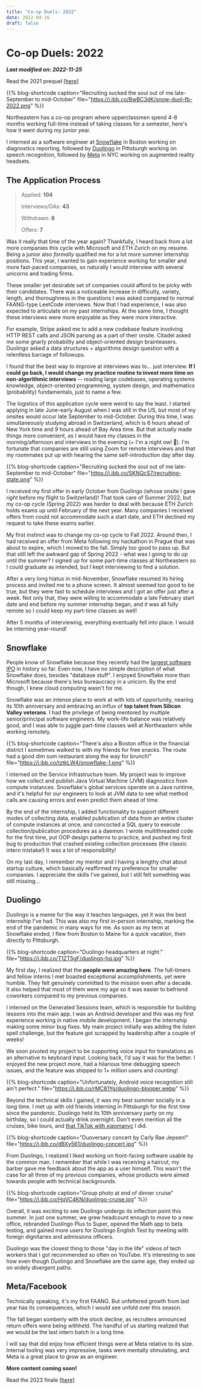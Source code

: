 ```yaml
---
title: "Co-op Duels: 2022"
date: 2022-04-16
draft: false
---
```

<!-- https://ibb.co/album/Fgq2gQ -->
# Co-op Duels: 2022
**<i>Last modified on: 2022-11-25</i>**

Read the 2021 prequel [[here]](../recruiting-2021)

{{% blog-shortcode caption="Recruiting sucked the soul out of me late-September to mid-October" file="https://i.ibb.co/BwBC3dK/snow-duol-fb-2022.png" %}}
</p>

Northeastern has a co-op program where upperclassmen spend 4-8 months working full-time instead of taking classes for a semester, here's how it went during my junior year.

I interned as a software engineer at [Snowflake](https://www.snowflake.com/) in Boston working on diagnostics reporting, followed by [Duolingo](https://www.duolingo.com) in Pittsburgh working on speech recognition, followed by [Meta](https://about.facebook.com/meta/) in NYC working on augmented reality headsets.

## The Application Process
> Applied: **104**
> 
> Interviews/OAs: **43**
> 
> Withdrawn: **8**
> 
> Offers: **7**

Was it really that time of the year again? Thankfully, I heard back from a lot more companies this cycle with Microsoft and ETH Zurich on my resume. Being a junior also *formally* qualified me for a lot more summer internship positions. This year, I wanted to gain experience working for smaller and more fast-paced companies, so naturally I would interview with several unicorns and trading firms.

These smaller yet desirable set of companies could afford to be picky with their candidates. There was a noticeable increase in difficulty, variety, length, and thoroughness in the questions I was asked compared to normal FAANG-type LeetCode interviews. Now that I had experience, I was also expected to articulate on my past internships. At the same time, I thought these interviews were more enjoyable as they were more interactive.

For example, Stripe asked me to add a new codebase feature involving HTTP REST calls and JSON parsing as a part of their onsite. Citadel asked me some gnarly probability and object-oriented design brainteasers. Duolingo asked a data structures + algorithms design question with a relentless barrage of followups.

I found that the best way to improve at interviews was to... just interview. **If I could go back, I would change my practice routine to invest more time on non-algorithmic interviews** -- reading large codebases, operating systems knowledge, object-oriented programming, system design, and mathematics (probability) fundamentals, just to name a few.

The logistics of this application cycle were weird to say the least. I started applying in late June-early August when I was still in the US, but most of my onsites would occur late September to mid-October. During this time, I was simultaneously studying abroad in Switzerland, which is 6 hours ahead of New York time and 9 hours ahead of Bay Area time. But that actually made things more convenient, as I would have my classes in the morning/afternoon and interviews in the evening (+ I'm a night owl 🌙). I'm fortunate that companies are still using Zoom for remote interviews and that my roommates put up with hearing the same self-introduction day after day.

{{% blog-shortcode caption="Recruiting sucked the soul out of me late-September to mid-October" file="https://i.ibb.co/SKNQcS7/recruiting-state.png" %}}

I received my first offer in early October from Duolingo (whose onsite I gave *right* before my flight to Switzerland)! That took care of Summer 2022, but my co-op cycle (Spring 2022) was harder to deal with because ETH Zurich holds exams up until February of the next year. Many companies I received offers from could not accommodate such a start date, and ETH declined my request to take these exams earlier. 

My first instinct was to change my co-op cycle to Fall 2022. Around then, I had received an offer from Meta following my hackathon in Prague that was about to expire, which I moved to the fall. Simply too good to pass up. But that still left the awkward gap of Spring 2022 - what was I going to do up until the summer? I signed up for some part-time classes at Northeastern so I could graduate as intended, but I kept interviewing to find a solution.

After a very long hiatus in mid-November, Snowflake resumed its hiring process and invited me to a phone screen. It almost seemed too good to be true, but they were fast to schedule interviews and I got an offer just after a week. Not only that, they were willing to accommodate a late February start date and end before my summer internship began, and it was all fully remote so I could keep my part-time classes as well! 

After 5 months of interviewing, everything eventually fell into place. I would be interning year-round!

## Snowflake
People know of Snowflake because they recently had the [largest software IPO](https://www.linkedin.com/news/story/biggest-software-ipo-ever-5301906/) in history so far. Even now, I have no simple description of what Snowflake does, besides "database stuff". I enjoyed Snowflake more than Microsoft because there's less bureaucracy in a unicorn. By the end though, I knew cloud computing wasn't for me.

Snowflake was an intense place to work at with lots of opportunity, nearing its 10th anniversary and embracing an influx of **top talent from Silicon Valley veterans**. I had the privilege of being mentored by multiple senior/principal software engineers. My work-life balance was relatively good, and I was able to juggle part-time classes well at Northeastern while working remotely.

{{% blog-shortcode caption="There's also a Boston office in the financial district I sometimes walked to with my friends for free snacks. The route had a good dim sum restaurant along the way for brunch!" file="https://i.ibb.co/tztkLW4/snowflake-1.png" %}}

I interned on the Service Infrastructure team. My project was to improve how we collect and publish Java Virtual Machine (JVM) diagnostics from compute instances. Snowflake's global services operate on a Java runtime, and it's helpful for our engineers to look at JVM data to see what method calls are causing errors and even predict them ahead of time.

By the end of the internship, I added functionality to support different modes of collecting data, enabled publication of data from an entire cluster of compute instances at once, and concocted a SQL query to execute collection/publication procedures as a daemon. I wrote multithreaded code for the first time, put OOP design patterns to practice, and pushed my first bug to production that crashed existing collection processes (the classic intern mistake!) It was a lot of responsibility!

On my last day, I remember my mentor and I having a lengthy chat about startup culture, which basically reaffirmed my preference for smaller companies. I appreciate the skills I've gained, but I still felt something was still missing...

<!--
1. specify different collection profile for an instance
2. publish on entire cluster
3. collect and compile stats for JVM data
-->

## Duolingo
Duolingo is a meme for the way it teaches languages, yet it was the best internship I've had. This was also my first in-person internship, marking the end of the pandemic in many ways for me. As soon as my term at Snowflake ended, I flew from Boston to Maine for a quick vacation, then directly to Pittsburgh.

{{% blog-shortcode caption="Duolingo headquarters at night." file="https://i.ibb.co/T1ZT5gF/duolingo-hq.jpg" %}}

My first day, I realized that the **people were amazing here**. The full-timers and fellow interns I met boasted exceptional accomplishments, yet were humble. They felt genuinely committed to the mission even after a decade. It also helped that most of them were my age so it was easier to befriend coworkers compared to my previous companies.

I interned on the Generated Sessions team, which is responsible for building lessons into the main app. I was an Android developer and this was my first experience working in native mobile development. I began the internship making some minor bug fixes. My main project initially was adding the listen spell challenge, but the feature got scrapped by leadership after a couple of weeks!

We soon pivoted my project to be supporting voice input for translations as an alternative to keyboard input. Looking back, I'd say it was for the better. I enjoyed the new project more, had a hilarious time debugging speech issues, and the feature was shipped to 1+ million users and counting!

{{% blog-shortcode caption="Unfortunately, Android voice recognition still ain't perfect." file="https://i.ibb.co/rMC81Yg/duolingo-blooper.webp" %}}

Beyond the technical skills I gained, it was my best summer socially in a long time. I met up with old friends interning in Pittsburgh for the first time since the pandemic. Duolingo held its 10th anniversary party on my birthday, so I could actually drink overnight. Don't even mention all the cruises, bike tours, and <a href="https://www.tiktok.com/@xiaomanyc/video/7119913005378325803?is_from_webapp=1&sender_device=pc&web_id=7091898300404631086">that TikTok with xiaomanyc</a> I did.

{{% blog-shortcode caption="Duoversary concert by Carly Rae Jepsen!" file="https://i.ibb.co/dBXy561/duolingo-concert.jpg" %}}

From Duolingo, I realized I liked working on front-facing software usable by the common man. I remember that while I was receiving a haircut, my barber gave me feedback about the app as a user himself. This wasn't the case for all three of my previous companies, whose products were aimed towards people with technical backgrounds.

{{% blog-shortcode caption="Group photo at end of dinner cruise" file="https://i.ibb.co/HqVC4KN/duolingo-cruise.jpg" %}}

Overall, it was exciting to see Duolingo undergo its inflection point this summer. In just one summer, we grew headcount enough to move to a new office, rebranded Duolingo Plus to Super, opened the Math app to beta testing, and gained more users for Duolingo English Test by meeting with foreign dignitaries and admissions officers.

Duolingo was the closest thing to those "day in the life" videos of tech workers that I got recommended so often on YouTube. It's interesting to see how even though Duolingo and Snowflake are the same age, they ended up on widely divergent paths.

## Meta/Facebook

Technically speaking, it's my first FAANG. But unfettered growth from last year has its consequences, which I would see unfold over this season.

The fall began somberly with the stock decline, as recruiters announced return offers were being withheld. The handful of us starting realized that we would be the last intern batch in a long time.

I will say that did enjoy how efficient things were at Meta relative to its size. Internal tooling was very impressive, tasks were mentally stimulating, and Meta is a great place to grow as an engineer.

**More content coming soon!**

Read the 2023 finale [[here]](../finale-2023)